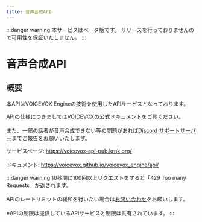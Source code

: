 ```yaml
---
title: 音声合成API
---
```


:::danger warning
本サービスはベータ版です。
リリースを行っておりませんので可用性を保証いたしません。
:::

# 音声合成API
## 概要
本APIはVOICEVOX Engineの技術を使用したAPIサービスとなっております。

APIの仕様につきましてはVOICEVOXの公式ドキュメントをご覧ください。
<br></br>また、一部の話者が音声合成できない等の問題があれば[Discord サポートサーバー](https://discord.krnk.org)までご報告をお願いいたします。

サービスページ: https://voicevox-api-pub.krnk.org/
<br></br>ドキュメント: https://voicevox.github.io/voicevox_engine/api/

:::danger warning
10秒間に100回以上リクエストをすると「429 Too many Requests」が返されます。
<br></br>APIのレートリミットの緩和を行いたい場合は[お問い合わせ](https://discord.krnk.org)をお願いします。
<br></br>※APIの制限は提供しているAPIサービスと制限は共有されています。
:::